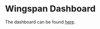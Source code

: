 # Wingspan Dashboard

The dashboard can be found [here](https://wingspan-utilities-vd2qp.ondigitalocean.app/).
